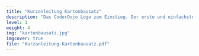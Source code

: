 ```yaml
---
title: "Kurzanleitung Kartonbausatz"
description: "Das CoderDojo Logo zum Einstieg. Der erste und einfachste Bausatz mit blinkender Leuchtdiode."
level: 1
weight: 4
img: "kartonbausatz.jpg"
imgcover: true
file: "Kurzanleitung-Kartonbausatz.pdf"
---
```

